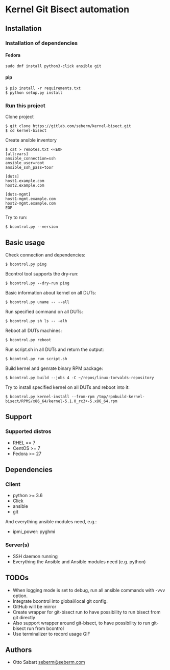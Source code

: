 # Kernel Git Bisect automation


## Installation

### Installation of dependencies

#### Fedora
```
sudo dnf install python3-click ansible git
```

#### pip
```
$ pip install -r requirements.txt
$ python setup.py install
```

### Run this project
Clone project
```
$ git clone https://gitlab.com/seberm/kernel-bisect.git
$ cd kernel-bisect
```

Create ansible inventory
```
$ cat > remotes.txt <<EOF
[all:vars]
ansible_connection=ssh
ansible_user=root
ansible_ssh_pass=toor

[duts]
host1.example.com
host2.example.com

[duts-mgmt]
host1-mgmt.example.com
host2-mgmt.example.com
EOF
```

Try to run:
```
$ bcontrol.py --version
```

## Basic usage
Check connection and dependencies:
```
$ bcontrol.py ping
```

Bcontrol tool supports the dry-run:
```
$ bcontrol.py --dry-run ping
```

Basic information about kernel on all DUTs:
```
$ bcontrol.py uname -- --all
```

Run specified command on all DUTs:
```
$ bcontrol.py sh ls -- -alh
```

Reboot all DUTs machines:
```
$ bcontrol.py reboot
```

Run script.sh in all DUTs and return the output:
```
$ bcontrol.py run script.sh
```

Build kernel and genrate binary RPM package:
```
$ bcontrol.py build --jobs 4 -C ~/repos/linux-torvalds-repository
```

Try to install specified kernel on all DUTs and reboot into it:
```
$ bcontrol.py kernel-install --from-rpm /tmp/rpmbuild-kernel-bisect/RPMS/x86_64/kernel-5.1.0_rc3+-5.x86_64.rpm
```

## Support

### Supported distros
* RHEL == 7
* CentOS >= 7
* Fedora >= 27

## Dependencies

### Client
* python >= 3.6
* Click
* ansible
* git

And everything ansible modules need, e.g.:
* ipmi\_power: pyghmi

### Server(s)
* SSH daemon running
* Everything the Ansible and Ansible modules need (e.g. python)

## TODOs
* When logging mode is set to debug, run all ansible commands with -vvv option.
* Integrate bcontrol into global/local git config.
* GitHub will be mirror
* Create wrapper for git-bisect run to have possibility to run bisect from git directly
* Also support wrapper around git-bisect, to have possibility to run git-bisect run from bcontrol
* Use terminalizer to record usage GIF

## Authors
* Otto Sabart <seberm@seberm.com>

